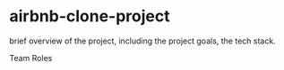 # airbnb-clone-project

 brief overview of the project,
 including the project goals,
 the tech stack.

Team Roles
